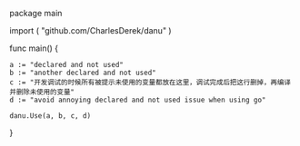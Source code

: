 package main

import (
	"github.com/CharlesDerek/danu"
)

func main() {

	a := "declared and not used"
	b := "another declared and not used"
	c := "开发调试的时候所有被提示未使用的变量都放在这里，调试完成后把这行删掉，再编译并删除未使用的变量"
	d := "avoid annoying declared and not used issue when using go"

	danu.Use(a, b, c, d)
}
